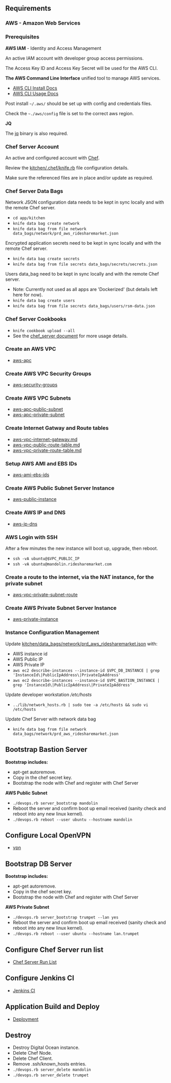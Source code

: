 ## Requirements

### AWS - Amazon Web Services

### Prerequisites

**AWS IAM** - Identity and Access Management
   
An active IAM account with developer group access permissions.
   
The Access Key ID and Access Key Secret will be used for the AWS CLI.

**The AWS Command Line Interface** unified tool to manage AWS services.

- [AWS CLI Install Docs](http://docs.aws.amazon.com/cli/latest/userguide/installing.html)
- [AWS CLI Usage Docs](http://docs.aws.amazon.com/cli/latest/index.html)

Post install `~/.aws/` should be set up with config and credentials files.

Check the `~./aws/config` file is set to the correct aws region.

**JQ**

The [jq](https://stedolan.github.io/jq/) binary is also required.

### Chef Server Account

An active and configured account with [Chef](https://manage.chef.io/login).

Review the [kitchen/.chef/knife.rb](../app/kitchen/.chef/knife.rb) file configuration details.

Make sure the referenced files are in place and/or update as required.

### Chef Server Data Bags

Network JSON configuration data needs to be kept in sync locally and with the remote Chef server.

- `cd app/kitchen`
- `knife data bag create network`
- `knife data bag from file network data_bags/network/prd_aws_ridesharemarket.json`

Encrypted application secrets need to be kept in sync locally and with the remote Chef server.

- `knife data bag create secrets`
- `knife data bag from file secrets data_bags/secrets/secrets.json`

Users data_bag need to be kept in sync locally and with the remote Chef server.

- Note: Currently not used as all apps are 'Dockerized' (but details left here for now).
- `knife data bag create users`
- `knife data bag from file secrets data_bags/users/rsm-data.json`

### Chef Server Cookbooks

- `knife cookbook upload --all`
- See the [chef_server document](./chef_server.md) for more usage details.

### Create an AWS VPC

- [aws-apc](./aws/aws-vpc.md)

### Create AWS VPC Security Groups

- [aws-security-groups](./aws/aws-security-groups.md)

### Create AWS VPC Subnets

- [aws-apc-public-subnet](./aws/aws-vpc-public-subnet.md)
- [aws-apc-private-subnet](./aws/aws-vpc-private-subnet.md)

### Create Internet Gatway and Route tables

- [aws-vpc-internet-gateway.md](./aws/aws-vpc-internet-gateway.md)
- [aws-vpc-public-route-table.md](./aws/aws-vpc-public-route-table.md)
- [aws-vpc-private-route-table.md](./aws/aws-vpc-private-route-table.md)

### Setup AWS AMI and EBS IDs

- [aws-ami-ebs-ids](./aws/aws-ami-ebs-ids.md)

### Create AWS Public Subnet Server Instance
- [aws-public-instance](./aws/aws-instance-public-subnet.md)

### Create AWS IP and DNS
- [aws-ip-dns](./aws/aws-ip-and-dns.md)

### AWS Login with SSH

After a few minutes the new instance will boot up, upgrade, then reboot.

- `ssh -vA ubuntu@$VPC_PUBLIC_IP`
- `ssh -vA ubuntu@mandolin.ridesharemarket.com`

### Create a route to the internet, via the NAT instance, for the private subnet

- [aws-vpc-private-subnet-route](./aws/aws-vpc-private-subnet-route.md)

### Create AWS Private Subnet Server Instance
- [aws-private-instance](./aws/aws-instance-private-subnet.md)


### Instance Configuration Management

Update [kitchen/data_bags/network/prd_aws_ridesharemarket.json](./../app/kitchen/data_bags/network/prd_aws_ridesharemarket.json) with:

- AWS instance id
- AWS Public IP
- AWS Private IP
- `aws ec2 describe-instances --instance-id $VPC_DB_INSTANCE | grep 'InstanceId\|PublicIpAddress\|PrivateIpAddress'`
- `aws ec2 describe-instances --instance-id $VPC_BASTION_INSTANCE | grep 'InstanceId\|PublicIpAddress\|PrivateIpAddress'`

Update developer workstation */etc/hosts*

- `../lib/network_hosts.rb | sudo tee -a /etc/hosts && sudo vi /etc/hosts`

Update Chef Server with network data bag

- `knife data bag from file network data_bags/network/prd_aws_ridesharemarket.json` 

## Bootstrap Bastion Server

**Bootstrap includes:**

- apt-get autoremove.
- Copy in the chef secret key.
- Bootstrap the node with Chef and register with Chef Server
 
**AWS Public Subnet**

- `./devops.rb server_bootstrap mandolin`
- Reboot the server and confirm boot up email received (sanity check and reboot into any new linux kernel).
- `./devops.rb reboot --user ubuntu --hostname mandolin`

## Configure Local OpenVPN

- [vpn](./vpn.md)

## Bootstrap DB Server

**Bootstrap includes:**

- apt-get autoremove.
- Copy in the chef secret key.
- Bootstrap the node with Chef and register with Chef Server

**AWS Private Subnet**

- `./devops.rb server_bootstrap trumpet --lan yes`
- Reboot the server and confirm boot up email received (sanity check and reboot into any new linux kernel).
- `./devops.rb reboot --user ubuntu --hostname lan.trumpet`

## Configure Chef Server run list

- [Chef Server Run List](chef_server.md)

## Configure Jenkins CI

- [Jenkins CI](jenkins-ci.md)

## Application Build and Deploy

- [Deployment](deployment.md)

## Destroy

- Destroy Digital Ocean instance.
- Delete Chef Node.
- Delete Chef Client.
- Remove .ssh/known_hosts entries.
- `./devops.rb server_delete mandolin`
- `./devops.rb server_delete trumpet`
